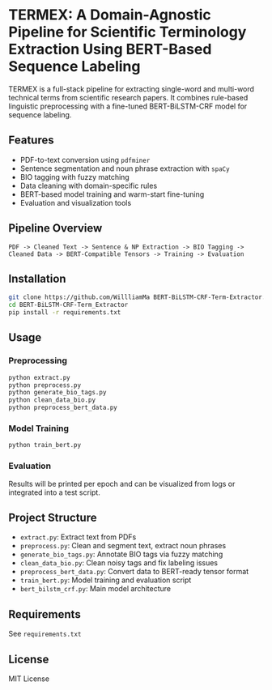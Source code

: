 # TERMEX: A Domain-Agnostic Pipeline for Scientific Terminology Extraction Using BERT-Based Sequence Labeling

TERMEX is a full-stack pipeline for extracting single-word and multi-word technical terms from scientific research papers. It combines rule-based linguistic preprocessing with a fine-tuned BERT-BiLSTM-CRF model for sequence labeling.

## Features

- PDF-to-text conversion using `pdfminer`
- Sentence segmentation and noun phrase extraction with `spaCy`
- BIO tagging with fuzzy matching
- Data cleaning with domain-specific rules
- BERT-based model training and warm-start fine-tuning
- Evaluation and visualization tools

## Pipeline Overview

```
PDF -> Cleaned Text -> Sentence & NP Extraction -> BIO Tagging -> Cleaned Data -> BERT-Compatible Tensors -> Training -> Evaluation
```

## Installation

```bash
git clone https://github.com/WillliamMa BERT-BiLSTM-CRF-Term-Extractor.git
cd BERT-BiLSTM-CRF-Term_Extractor
pip install -r requirements.txt
```

## Usage

### Preprocessing

```bash
python extract.py
python preprocess.py
python generate_bio_tags.py
python clean_data_bio.py
python preprocess_bert_data.py
```

### Model Training

```bash
python train_bert.py
```

### Evaluation

Results will be printed per epoch and can be visualized from logs or integrated into a test script.

## Project Structure

- `extract.py`: Extract text from PDFs
- `preprocess.py`: Clean and segment text, extract noun phrases
- `generate_bio_tags.py`: Annotate BIO tags via fuzzy matching
- `clean_data_bio.py`: Clean noisy tags and fix labeling issues
- `preprocess_bert_data.py`: Convert data to BERT-ready tensor format
- `train_bert.py`: Model training and evaluation script
- `bert_bilstm_crf.py`: Main model architecture

## Requirements

See `requirements.txt`

## License

MIT License